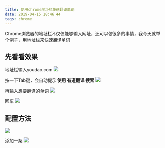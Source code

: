 ```yaml
---
title: 使用chrome地址栏快速翻译单词
date: 2019-04-15 18:46:44
tags: chrome
---
```


Chrome浏览器的地址栏不仅仅能够输入网址，还可以做很多的事情，我今天就举个例子，用地址栏来快速翻译单词
## 先看看效果
地址栏输入youdao.com
![](https://static.ifthat.com/public/data/inxf.png)

按一下Tab键，会自动提示 **使用 有道翻译 搜索**
![](https://static.ifthat.com/public/data/7x8f.png)

再输入想要翻译的单词
![](https://static.ifthat.com/public/data/98x8.png)

回车
![](https://static.ifthat.com/public/data/xigy.png)

## 配置方法

![](https://static.ifthat.com/public/data/asdf.png)

添加一条
![](https://static.ifthat.com/public/data/D79_U.png)
